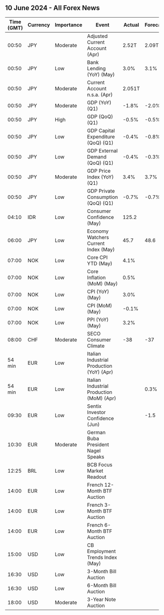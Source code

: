 ## 10 June 2024 - All Forex News

| Time (GMT) | Currency | Importance | Event | Actual | Forecast | Previous |
|------|----------|------------|-------|--------|----------|----------|
| 00:50 | JPY | Moderate | Adjusted Current Account (Apr) | 2.52T | 2.09T | 2.01T |
| 00:50 | JPY | Low | Bank Lending (YoY) (May) | 3.0% | 3.1% | 3.1% |
| 00:50 | JPY | Moderate | Current Account n.s.a. (Apr) | 2.051T |  | 3.399T |
| 00:50 | JPY | Moderate | GDP (YoY) (Q1) | -1.8% | -2.0% | 0.4% |
| 00:50 | JPY | High | GDP (QoQ) (Q1) | -0.5% | -0.5% | 0.1% |
| 00:50 | JPY | Low | GDP Capital Expenditure (QoQ) (Q1) | -0.4% | -0.8% | 2.0% |
| 00:50 | JPY | Low | GDP External Demand (QoQ) (Q1) | -0.4% | -0.3% | 0.2% |
| 00:50 | JPY | Moderate | GDP Price Index (YoY) (Q1) | 3.4% | 3.7% | 3.9% |
| 00:50 | JPY | Low | GDP Private Consumption (QoQ) (Q1) | -0.7% | -0.7% | -0.3% |
| 04:10 | IDR | Low | Consumer Confidence (May) | 125.2 |  | 127.7 |
| 06:00 | JPY | Low | Economy Watchers Current Index (May) | 45.7 | 48.6 | 47.4 |
| 07:00 | NOK | Low | Core CPI YTD (May) | 4.1% |  | 4.4% |
| 07:00 | NOK | Low | Core Inflation (MoM) (May) | 0.5% |  | 0.9% |
| 07:00 | NOK | Low | CPI (YoY) (May) | 3.0% |  | 3.6% |
| 07:00 | NOK | Low | CPI (MoM) (May) | -0.1% |  | 0.8% |
| 07:00 | NOK | Low | PPI (YoY) (May) | 3.2% |  | -4.5% |
| 08:00 | CHF | Moderate | SECO Consumer Climate | -38 | -37 | -24 |
| 54 min | EUR | Low | Italian Industrial Production (YoY) (Apr) |  |  | -3.5% |
| 54 min | EUR | Low | Italian Industrial Production (MoM) (Apr) |  | 0.3% | -0.5% |
| 09:30 | EUR | Low | Sentix Investor Confidence (Jun) |  | -1.5 | -3.6 |
| 10:30 | EUR | Moderate | German Buba President Nagel Speaks |  |  |  |
| 12:25 | BRL | Low | BCB Focus Market Readout |  |  |  |
| 14:00 | EUR | Low | French 12-Month BTF Auction |  |  | 3.487% |
| 14:00 | EUR | Low | French 3-Month BTF Auction |  |  | 3.686% |
| 14:00 | EUR | Low | French 6-Month BTF Auction |  |  | 3.600% |
| 15:00 | USD | Low | CB Employment Trends Index (May) |  |  | 111.25 |
| 16:30 | USD | Low | 3-Month Bill Auction |  |  | 5.250% |
| 16:30 | USD | Low | 6-Month Bill Auction |  |  | 5.155% |
| 18:00 | USD | Moderate | 3-Year Note Auction |  |  | 4.605% |
